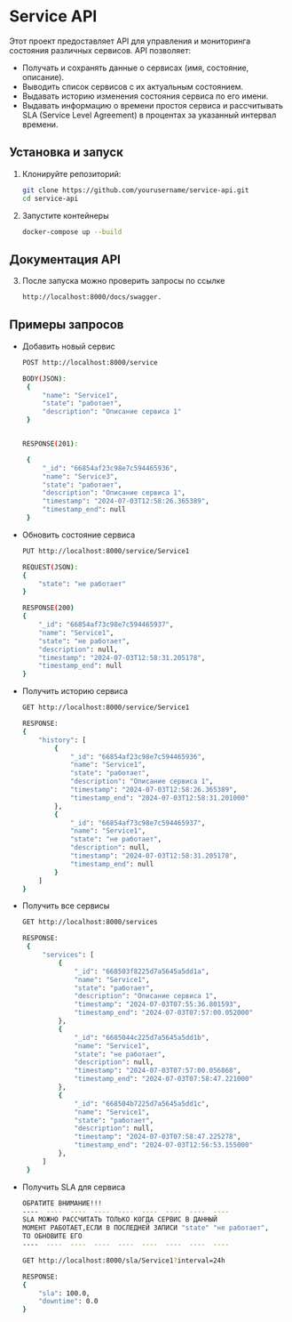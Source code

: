 # Service API

Этот проект предоставляет API для управления и мониторинга состояния различных сервисов. API позволяет:

- Получать и сохранять данные о сервисах (имя, состояние, описание).
- Выводить список сервисов с их актуальным состоянием.
- Выдавать историю изменения состояния сервиса по его имени.
- Выдавать информацию о времени простоя сервиса и рассчитывать SLA (Service Level Agreement) в процентах за указанный
  интервал времени.

## Установка и запуск

1. Клонируйте репозиторий:

   ```bash
   git clone https://github.com/yourusername/service-api.git
   cd service-api

2. Запустите контейнеры

   ```bash
   docker-compose up --build
    ```

## Документация API

3. После запуска можно проверить запросы по ссылке

   ```bash
   http://localhost:8000/docs/swagger.
   ```

## Примеры запросов

- Добавить новый сервис
   ```bash
   POST http://localhost:8000/service
  
  BODY(JSON):
    {
        "name": "Service1",
        "state": "работает",
        "description": "Описание сервиса 1"
    }

  
  RESPONSE(201):

    {
        "_id": "66854af23c98e7c594465936",
        "name": "Service3",
        "state": "работает",
        "description": "Описание сервиса 1",
        "timestamp": "2024-07-03T12:58:26.365389",
        "timestamp_end": null
    }

  ```
- Обновить состояние сервиса
    ```bash
  PUT http://localhost:8000/service/Service1
  
  REQUEST(JSON):
    {
        "state": "не работает"
    }

  RESPONSE(200)
    {
        "_id": "66854af73c98e7c594465937",
        "name": "Service1",
        "state": "не работает",
        "description": null,
        "timestamp": "2024-07-03T12:58:31.205178",
        "timestamp_end": null
    }

- Получить историю сервиса
    ```bash
  GET http://localhost:8000/service/Service1

  RESPONSE:
    {
        "history": [
            {
                "_id": "66854af23c98e7c594465936",
                "name": "Service1",
                "state": "работает",
                "description": "Описание сервиса 1",
                "timestamp": "2024-07-03T12:58:26.365389",
                "timestamp_end": "2024-07-03T12:58:31.201000"
            },
            {
                "_id": "66854af73c98e7c594465937",
                "name": "Service1",
                "state": "не работает",
                "description": null,
                "timestamp": "2024-07-03T12:58:31.205178",
                "timestamp_end": null
            }
        ]
    }
- Получить все сервисы
   ```bash
  GET http://localhost:8000/services
  
  RESPONSE:
    {
        "services": [
            {
                "_id": "668503f8225d7a5645a5dd1a",
                "name": "Service1",
                "state": "работает",
                "description": "Описание сервиса 1",
                "timestamp": "2024-07-03T07:55:36.801593",
                "timestamp_end": "2024-07-03T07:57:00.052000"
            },
            {
                "_id": "6685044c225d7a5645a5dd1b",
                "name": "Service1",
                "state": "не работает",
                "description": null,
                "timestamp": "2024-07-03T07:57:00.056868",
                "timestamp_end": "2024-07-03T07:58:47.221000"
            },
            {
                "_id": "668504b7225d7a5645a5dd1c",
                "name": "Service1",
                "state": "работает",
                "description": null,
                "timestamp": "2024-07-03T07:58:47.225278",
                "timestamp_end": "2024-07-03T12:56:53.155000"
            },
        ]
    }
- Получить SLA для сервиса

    ```bash
  ОБРАТИТЕ ВНИМАНИЕ!!! 
  ----  ----  ----  ----  ----  ----  ----  ----  ----  
  SLA МОЖНО РАССЧИТАТЬ ТОЛЬКО КОГДА СЕРВИС В ДАННЫЙ 
  МОМЕНТ РАБОТАЕТ,ЕСЛИ В ПОСЛЕДНЕЙ ЗАПИСИ "state" "не работает",
  ТО ОБНОВИТЕ ЕГО 
  ----  ----  ----  ----  ----  ----  ----  ----  ----
  
  GET http://localhost:8000/sla/Service1?interval=24h

  RESPONSE:
    {
        "sla": 100.0,
        "downtime": 0.0
    }